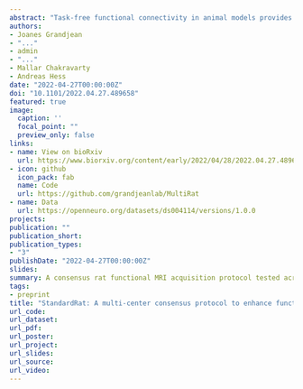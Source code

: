 ```yaml
---
abstract: "Task-free functional connectivity in animal models provides an experimental framework to examine connectivity phenomena under controlled conditions and allows comparison with invasive or terminal procedures. To date, animal acquisitions are performed with varying protocols and analyses that hamper result comparison and integration. We introduce StandardRat, a consensus rat functional MRI acquisition protocol tested across 20 centers. To develop this protocol with optimized acquisition and processing parameters, we initially aggregated 65 functional imaging datasets acquired in rats from 46 centers. We developed a reproducible pipeline for the analysis of rat data acquired with diverse protocols and determined experimental and processing parameters associated with a more robust functional connectivity detection. We show that the standardized protocol enhances biologically plausible functional connectivity patterns, relative to pre-existing acquisitions. The protocol and processing pipeline described here are openly shared with the neuroimaging community to promote interoperability and cooperation towards tackling the most important challenges in neuroscience."
authors:
- Joanes Grandjean 
- "..."
- admin
- "..."
- Mallar Chakravarty
- Andreas Hess
date: "2022-04-27T00:00:00Z"
doi: "10.1101/2022.04.27.489658"
featured: true
image:
  caption: ''
  focal_point: ""
  preview_only: false
links:
- name: View on bioRxiv
  url: https://www.biorxiv.org/content/early/2022/04/28/2022.04.27.489658
- icon: github
  icon_pack: fab
  name: Code
  url: https://github.com/grandjeanlab/MultiRat
- name: Data
  url: https://openneuro.org/datasets/ds004114/versions/1.0.0
projects:
publication: ""
publication_short:
publication_types:
- "3"
publishDate: "2022-04-27T00:00:00Z"
slides:
summary: A consensus rat functional MRI acquisition protocol tested across multiple research centers
tags:
- preprint
title: "StandardRat: A multi-center consensus protocol to enhance functional connectivity specificity in the rat brain"
url_code:
url_dataset:
url_pdf:
url_poster:
url_project:
url_slides:
url_source:
url_video:
---
```

